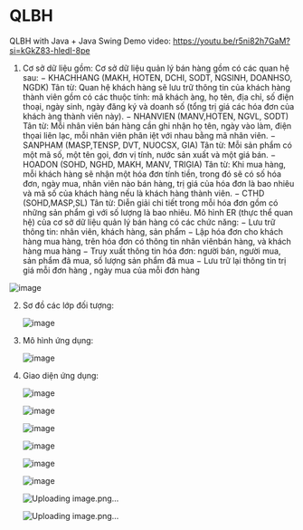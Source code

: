 # QLBH
QLBH with Java + Java Swing
Demo video: https://youtu.be/r5ni82h7GaM?si=kGkZ83-hledI-8pe
1. Cơ sở dữ liệu gồm:
   Cơ sở dữ liệu quản lý bán hàng gồm có các quan hệ sau:
− KHACHHANG (MAKH, HOTEN, DCHI, SODT, NGSINH, DOANHSO, 
NGDK)
Tân từ: Quan hệ khách hàng sẽ lưu trữ thông tin của khách hàng thành viên 
gồm có các thuộc tính: mã khách àng, họ tên, địa chỉ, số điện thoại, ngày 
sinh, ngày đăng ký và doanh số (tổng trị giá các hóa đơn của khách àng 
thành viên này).
− NHANVIEN (MANV,HOTEN, NGVL, SODT)
Tân từ: Mỗi nhân viên bán hàng cần ghi nhận họ tên, ngày vào làm, điện 
thọai liên lạc, mỗi nhân viên phân iệt với nhau bằng mã nhân viên.
− SANPHAM (MASP,TENSP, DVT, NUOCSX, GIA)
Tân từ: Mỗi sản phẩm có một mã số, một tên gọi, đơn vị tính, nước sản xuất 
và một giá bán.
− HOADON (SOHD, NGHD, MAKH, MANV, TRIGIA)
Tân từ: Khi mua hàng, mỗi khách hàng sẽ nhận một hóa đơn tính tiền, trong 
đó sẽ có số hóa đơn, ngày mua, nhân viên nào bán hàng, trị giá của hóa đơn 
là bao nhiêu và mã số của khách hàng nếu là khách hàng thành viên.
− CTHD (SOHD,MASP,SL)
Tân từ: Diễn giải chi tiết trong mỗi hóa đơn gồm có những sản phẩm gì với 
số lượng là bao nhiêu.
Mô hình ER (thực thể quan hệ) của cơ sở dữ liệu quản lý bán hàng có các chức 
năng:
− Lưu trữ thông tin: nhân viên, khách hàng, sản phẩm
− Lập hóa đơn cho khách hàng mua hàng, trên hóa đơn có thông tin nhân 
viênbán hàng, và khách hàng mua hàng
− Truy xuất thông tin hóa đơn: người bán, người mua, sản phẩm đã mua, số
lượng sản phẩm đã mua
− Lưu trữ lại thông tin trị giá mỗi đơn hàng , ngày mua của mỗi đơn hàng

![image](https://github.com/vanh182/QLBH-Java-Swing/assets/118065256/1f202da7-d6bd-46fd-b822-d9062b6b055c)

2. Sơ đồ các lớp đối tượng:
   
   ![image](https://github.com/vanh182/QLBH-Java-Swing/assets/118065256/e6346fc6-18d8-48c5-bab2-7909ac7a5640)

3. Mô hình ứng dụng:

   ![image](https://github.com/vanh182/QLBH-Java-Swing/assets/118065256/754c9f94-4d3e-4e9d-9eee-3cedef03d9df)

4. Giao diện ứng dụng:

   ![image](https://github.com/vanh182/QLBH-Java-Swing/assets/118065256/86a96216-50ab-45f5-b1a2-775be7d2758d)

   ![image](https://github.com/vanh182/QLBH-Java-Swing/assets/118065256/16dc65bb-3195-4bbe-922b-e02e5c881f82)

   ![image](https://github.com/vanh182/QLBH-Java-Swing/assets/118065256/141e306d-4c50-45db-a226-01e7e850c3fc)

   ![image](https://github.com/vanh182/QLBH-Java-Swing/assets/118065256/356ab9c2-f350-491d-a06c-19c1d4ca9705)

   ![image](https://github.com/vanh182/QLBH-Java-Swing/assets/118065256/bf2c7dc9-6880-4061-8c88-5e222335d92c)

   ![image](https://github.com/vanh182/QLBH-Java-Swing/assets/118065256/ee9f60c0-dc1d-414f-b329-fb98ec98b2b9)

   ![Uploading image.png…]()

   ![Uploading image.png…]()

   












